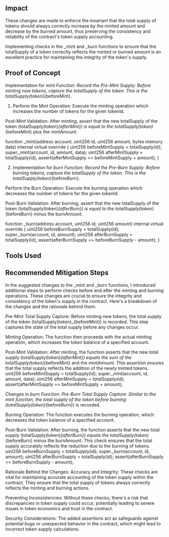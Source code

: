 ## Impact
These changes are made to enforce the invariant that the total supply of tokens should always correctly increase by the minted amount and decrease by the burned amount, thus preserving the consistency and reliability of the contract's token supply accounting.

Implementing checks in the _mint and _burn functions to ensure that the totalSupply of a token correctly reflects the minted or burned amount is an excellent practice for maintaining the integrity of the token's supply.
## Proof of Concept
Implementation for _mint Function:
Record the Pre-Mint Supply: 
Before minting new tokens, capture the totalSupply of the token. This is the totalSupply(token)_{beforeMint}.

1. Perform the Mint Operation: 
Execute the minting operation which increases the number of tokens for the given tokenId.

Post-Mint Validation: 
After minting, assert that the new totalSupply of the token (totalSupply(token)_{afterMint}) is equal to the totalSupply(token)_{beforeMint} plus the mintAmount.

function _mint(address account, uint256 id, uint256 amount, bytes memory data) internal virtual override {
    uint256 beforeMintSupply = totalSupply(id);
    super._mint(account, id, amount, data);
    uint256 afterMintSupply = totalSupply(id);
    assert(afterMintSupply == beforeMintSupply + amount);
}

2. Implementation for _burn Function:
Record the Pre-Burn Supply: 
Before burning tokens, capture the totalSupply of the token. This is the totalSupply(token)_{beforeBurn}.

Perform the Burn Operation: 
Execute the burning operation which decreases the number of tokens for the given tokenId.

Post-Burn Validation: 
After burning, assert that the new totalSupply of the token (totalSupply(token)_{afterBurn}) is equal to the totalSupply(token)_{beforeBurn} minus the burnAmount.

function _burn(address account, uint256 id, uint256 amount) internal virtual override {
    uint256 beforeBurnSupply = totalSupply(id);
    super._burn(account, id, amount);
    uint256 afterBurnSupply = totalSupply(id);
    assert(afterBurnSupply == beforeBurnSupply - amount);
}
## Tools Used

## Recommended Mitigation Steps
In the suggested changes to the _mint and _burn functions, I introduced additional steps to perform checks before and after the minting and burning operations. These changes are crucial to ensure the integrity and consistency of the token's supply in the contract. Here's a breakdown of the changes and the rationale behind them:

Pre-Mint Total Supply Capture: 
Before minting new tokens, the total supply of the token (totalSupply(token)_{beforeMint}) is recorded. This step captures the state of the total supply before any changes occur.

Minting Operation: 
The function then proceeds with the actual minting operation, which increases the token balance of a specified account.

Post-Mint Validation: 
After minting, the function asserts that the new total supply (totalSupply(token)_{afterMint}) equals the sum of the totalSupply(token)_{beforeMint} and the mintAmount. This assertion ensures that the total supply reflects the addition of the newly minted tokens.
uint256 beforeMintSupply = totalSupply(id);
super._mint(account, id, amount, data);
uint256 afterMintSupply = totalSupply(id);
assert(afterMintSupply == beforeMintSupply + amount);

Changes in _burn Function:
Pre-Burn Total Supply Capture: Similar to the mint function, the total supply of the token before burning (totalSupply(token)_{beforeBurn}) is recorded.

Burning Operation: The function executes the burning operation, which decreases the token balance of a specified account.

Post-Burn Validation: 
After burning, the function asserts that the new total supply (totalSupply(token)_{afterBurn}) equals the totalSupply(token)_{beforeBurn} minus the burnAmount. This check ensures that the total supply accurately reflects the reduction due to the burning of tokens.
uint256 beforeBurnSupply = totalSupply(id);
super._burn(account, id, amount);
uint256 afterBurnSupply = totalSupply(id);
assert(afterBurnSupply == beforeBurnSupply - amount);


Rationale Behind the Changes:
Accuracy and Integrity:
These checks are vital for maintaining accurate accounting of the token supply within the contract. They ensure that the total supply of tokens always correctly reflects the minting and burning actions.

Preventing Inconsistencies: 
Without these checks, there's a risk that discrepancies in token supply could occur, potentially leading to severe issues in token economics and trust in the contract.

Security Considerations: 
The added assertions act as safeguards against potential bugs or unexpected behavior in the contract, which might lead to incorrect token supply calculations.